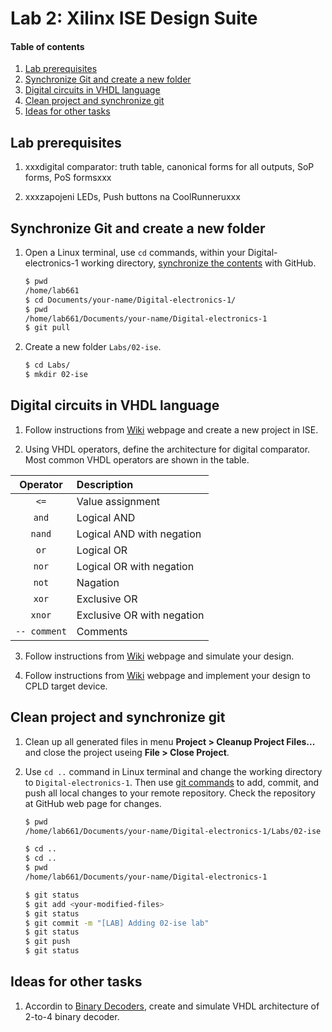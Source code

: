 # Lab 2: Xilinx ISE Design Suite

#### Table of contents

1. [Lab prerequisites](#Lab-prerequisites)
2. [Synchronize Git and create a new folder](#Synchronize-Git-and-create-a-new-folder)
3. [Digital circuits in VHDL language](#Digital-circuits-in-VHDL-language)
4. [Clean project and synchronize git](#Clean-project-and-synchronize-git)
5. [Ideas for other tasks](#Ideas-for-other-tasks)


## Lab prerequisites

1. xxxdigital comparator: truth table, canonical forms for all outputs, SoP forms, PoS formsxxx

2. xxxzapojeni LEDs, Push buttons na CoolRunneruxxx


## Synchronize Git and create a new folder

1. Open a Linux terminal, use `cd` commands, within your Digital-electronics-1 working directory, [synchronize the contents](https://github.com/joshnh/Git-Commands) with GitHub.

    ```bash
    $ pwd
    /home/lab661
    $ cd Documents/your-name/Digital-electronics-1/
    $ pwd
    /home/lab661/Documents/your-name/Digital-electronics-1
    $ git pull
    ```

2. Create a new folder `Labs/02-ise`.

    ```bash
    $ cd Labs/
    $ mkdir 02-ise
    ```


## Digital circuits in VHDL language

1. Follow instructions from [Wiki](https://github.com/tomas-fryza/Digital-electronics-1/wiki/) webpage and create a new project in ISE.

2. Using VHDL operators, define the architecture for digital comparator. Most common VHDL operators are shown in the table.

| **Operator** | **Description** |
| :-: | :-- |
| `<=` | Value assignment |
| `and` | Logical AND |
| `nand` | Logical AND with negation |
| `or` | Logical OR |
| `nor` | Logical OR with negation |
| `not` | Nagation |
| `xor` | Exclusive OR |
| `xnor` | Exclusive OR with negation |
| `-- comment` | Comments |

3. Follow instructions from [Wiki](https://github.com/tomas-fryza/Digital-electronics-1/wiki/) webpage and simulate your design.

4. Follow instructions from [Wiki](https://github.com/tomas-fryza/Digital-electronics-1/wiki/) webpage and implement your design to CPLD target device.


## Clean project and synchronize git

1. Clean up all generated files in menu **Project > Cleanup Project Files...** and close the project useing **File > Close Project**.

2. Use `cd ..` command in Linux terminal and change the working directory to `Digital-electronics-1`. Then use [git commands](https://github.com/joshnh/Git-Commands) to add, commit, and push all local changes to your remote repository. Check the repository at GitHub web page for changes.

    ```bash
    $ pwd
    /home/lab661/Documents/your-name/Digital-electronics-1/Labs/02-ise

    $ cd ..
    $ cd ..
    $ pwd
    /home/lab661/Documents/your-name/Digital-electronics-1

    $ git status
    $ git add <your-modified-files>
    $ git status
    $ git commit -m "[LAB] Adding 02-ise lab"
    $ git status
    $ git push
    $ git status
    ```


## Ideas for other tasks

1. Accordin to [Binary Decoders](https://www.electronics-tutorials.ws/combination/comb_5.html), create and simulate VHDL architecture of 2-to-4 binary decoder.
